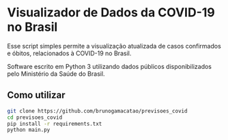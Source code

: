 # Visualizador de Dados da COVID-19 no Brasil

Esse script simples permite a visualização atualizada de casos confirmados e óbitos, relacionados à COVID-19 no Brasil.

Software escrito em Python 3 utilizando dados públicos disponibilizados pelo Ministério da Saúde do Brasil.

## Como utilizar

```bash
git clone https://github.com/brunogamacatao/previsoes_covid
cd previsoes_covid
pip install -r requirements.txt
python main.py
```
